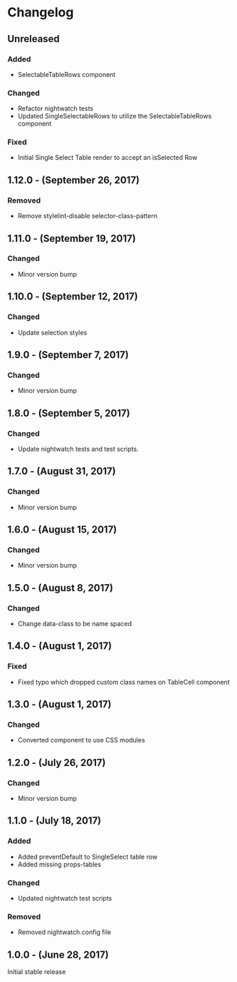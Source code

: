 Changelog
=========

Unreleased
----------
### Added
* SelectableTableRows component

### Changed
* Refactor nightwatch tests
* Updated SingleSelectableRows to utilize the SelectableTableRows component

### Fixed
* Initial Single Select Table render to accept an isSelected Row

1.12.0 - (September 26, 2017)
------------------
### Removed
* Remove stylelint-disable selector-class-pattern

1.11.0 - (September 19, 2017)
------------------
### Changed
* Minor version bump

1.10.0 - (September 12, 2017)
------------------
### Changed
* Update selection styles

1.9.0 - (September 7, 2017)
------------------
### Changed
* Minor version bump

1.8.0 - (September 5, 2017)
------------------
### Changed
* Update nightwatch tests and test scripts.

1.7.0 - (August 31, 2017)
------------------
### Changed
* Minor version bump

1.6.0 - (August 15, 2017)
------------------
### Changed
* Minor version bump

1.5.0 - (August 8, 2017)
------------------
### Changed
* Change data-class to be name spaced

1.4.0 - (August 1, 2017)
------------------
### Fixed
* Fixed typo which dropped custom class names on TableCell component

1.3.0 - (August 1, 2017)
------------------
### Changed
* Converted component to use CSS modules

1.2.0 - (July 26, 2017)
------------------
### Changed
* Minor version bump

1.1.0 - (July 18, 2017)
------------------
### Added
* Added preventDefault to SingleSelect table row
* Added missing props-tables

### Changed
* Updated nightwatch test scripts

### Removed
* Removed nightwatch.config file


1.0.0 - (June 28, 2017)
------------------
Initial stable release
